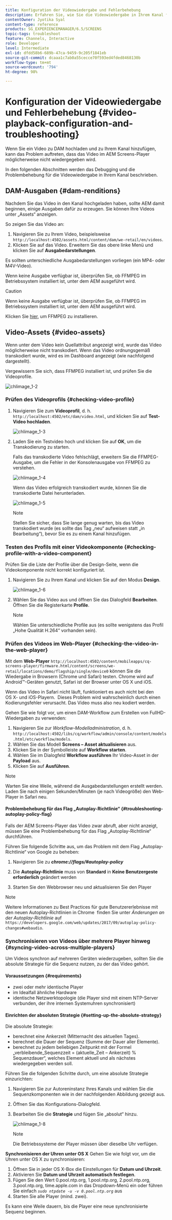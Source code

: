 ```yaml
---
title: Konfiguration der Videowiedergabe und Fehlerbehebung
description: Erfahren Sie, wie Sie die Videowiedergabe in Ihrem Kanal für AEM Screens debuggen und Fehler beheben können.
contentOwner: Jyotika Syal
content-type: reference
products: SG_EXPERIENCEMANAGER/6.5/SCREENS
topic-tags: troubleshoot
feature: Channels, Interactive
role: Developer
level: Intermediate
exl-id: dfdd58b6-689b-47ca-9459-9c205f1841eb
source-git-commit: dcaaa1c7ab0a55cecce70f593ed4fded8468130b
workflow-type: tm+mt
source-wordcount: '794'
ht-degree: 98%

---
```


# Konfiguration der Videowiedergabe und Fehlerbehebung {#video-playback-configuration-and-troubleshooting}

Wenn Sie ein Video zu DAM hochladen und zu Ihrem Kanal hinzufügen, kann das Problem auftreten, dass das Video im AEM Screens-Player möglicherweise nicht wiedergegeben wird.

In den folgenden Abschnitten werden das Debugging und die Problembehebung für die Videowiedergabe in Ihrem Kanal beschrieben.

## DAM-Ausgaben {#dam-renditions}

Nachdem Sie das Video in den Kanal hochgeladen haben, sollte AEM damit beginnen, einige Ausgaben dafür zu erzeugen. Sie können Ihre Videos unter „Assets“ anzeigen.

So zeigen Sie das Video an:

1. Navigieren Sie zu Ihrem Video, beispielsweise `http://localhost:4502/assets.html/content/dam/we-retail/en/videos`.
1. Klicken Sie auf das Video. Erweitern Sie das obere linke Menü und klicken Sie auf **Ausgabedarstellungen**.

Es sollten unterschiedliche Ausgabedarstellungen vorliegen (ein MP4- oder M4V-Video).

Wenn keine Ausgabe verfügbar ist, überprüfen Sie, ob FFMPEG im Betriebssystem installiert ist, unter dem AEM ausgeführt wird.

>[!CAUTION]
>
>Wenn keine Ausgabe verfügbar ist, überprüfen Sie, ob FFMPEG im Betriebssystem installiert ist, unter dem AEM ausgeführt wird.
>
>Klicken Sie [hier](https://www.ffmpeg.org/download.html), um FFMPEG zu installieren.

## Video-Assets {#video-assets}

Wenn unter dem Video kein Quellattribut angezeigt wird, wurde das Video möglicherweise nicht transkodiert. Wenn das Video ordnungsgemäß transkodiert wurde, wird es im Dashboard angezeigt (wie nachfolgend dargestellt).

Vergewissern Sie sich, dass FFMPEG installiert ist, und prüfen Sie die Videoprofile.

![chlimage_1-2](assets/chlimage_1-2.png)

### Prüfen des Videoprofils {#checking-video-profile}

1. Navigieren Sie zum **Videoprofil**, d. h. `http://localhost:4502/etc/dam/video.html`, und klicken Sie auf **Test-Video hochladen**.

   ![chlimage_1-3](assets/chlimage_1-3.png)

1. Laden Sie ein Testvideo hoch und klicken Sie auf **OK**, um die Transkodierung zu starten.

   Falls das transkodierte Video fehlschlägt, erweitern Sie die FFMPEG-Ausgabe, um die Fehler in der Konsolenausgabe von FFMPEG zu verstehen.

   ![chlimage_1-4](assets/chlimage_1-4.png)

   Wenn das Video erfolgreich transkodiert wurde, können Sie die transkodierte Datei herunterladen.

   ![chlimage_1-5](assets/chlimage_1-5.png)

   >[!NOTE]
   >
   >Stellen Sie sicher, dass Sie lange genug warten, bis das Video transkodiert wurde (es sollte das Tag „neu“ aufweisen statt „in Bearbeitung“), bevor Sie es zu einem Kanal hinzufügen.

### Testen des Profils mit einer Videokomponente {#checking-profile-with-a-video-component}

Prüfen Sie die Liste der Profile über die Design-Seite, wenn die Videokomponente nicht korrekt konfiguriert ist.

1. Navigieren Sie zu Ihrem Kanal und klicken Sie auf den Modus **Design**.

   ![chlimage_1-6](assets/chlimage_1-6.png)

1. Wählen Sie das Video aus und öffnen Sie das Dialogfeld **Bearbeiten**. Öffnen Sie die Registerkarte **Profile**.

   >[!NOTE]
   >Wählen Sie unterschiedliche Profile aus (es sollte wenigstens das Profil „Hohe Qualität H.264“ vorhanden sein).

### Prüfen des Videos im Web-Player {#checking-the-video-in-the-web-player}

Mit dem **Web-Player** `http://localhost:4502/content/mobileapps/cq-screens-player/firmware.html/content/screens/we-retail/locations/demo/flagship/single/device0` können Sie die Wiedergabe in Browsern (Chrome und Safari) testen. Chrome wird auf Android™-Geräten genutzt, Safari ist der Browser unter OS X und iOS.

Wenn das Video in Safari nicht läuft, funktioniert es auch nicht bei den OS X- und iOS-Playern.  Dieses Problem wird wahrscheinlich durch einen Kodierungsfehler verursacht. Das Video muss also neu kodiert werden.

Gehen Sie wie folgt vor, um einen DAM-Workflow zum Erstellen von FullHD-Wiedergaben zu verwenden:

1. Navigieren Sie zur *Workflow-Modelladministration*, d. h. `http://localhost:4502/libs/cq/workflow/admin/console/content/models.html/etc/workflow/models`.
1. Wählen Sie das Modell **Screens – Asset aktualisieren** aus.
1. Klicken Sie in der Symbolleiste auf **Workflow starten**.
1. Wählen Sie im Dialogfeld **Workflow ausführen** Ihr Video-Asset in der **Payload** aus.
1. Klicken Sie auf **Ausführen**.

>[!NOTE]
>
>Warten Sie eine Weile, während die Ausgabedarstellungen erstellt werden. Laden Sie nach einigen Sekunden/Minuten (je nach Videogröße) den Web-Player in Safari neu.

#### Problembehebung für das Flag „Autoplay-Richtlinie“ {#troubleshooting-autoplay-policy-flag}

Falls der AEM Screens-Player das Video zwar abruft, aber nicht anzeigt, müssen Sie eine Problembehebung für das Flag „Autoplay-Richtlinie“ durchführen.

Führen Sie folgende Schritte aus, um das Problem mit dem Flag „Autoplay-Richtlinie“ von Google zu beheben:

1. Navigieren Sie zu ***chrome://flags/#autoplay-policy***
1. Die **Autoplay-Richtlinie** muss von **Standard** in **Keine Benutzergeste erforderlich** geändert werden

1. Starten Sie den Webbrowser neu und aktualisieren Sie den Player

>[!NOTE]
>
>Weitere Informationen zu Best Practices für gute Benutzererlebnisse mit den neuen Autoplay-Richtlinien in Chrome  finden Sie unter *Änderungen an der Autoplay-Richtlinie* auf `https://developers.google.com/web/updates/2017/09/autoplay-policy-changes#webaudio`.

### Synchronisieren von Videos über mehrere Player hinweg {#syncing-video-across-multiple-players}

Um Videos synchron auf mehreren Geräten wiederzugeben, sollten Sie die absolute Strategie für die Sequenz nutzen, zu der das Video gehört.

#### Voraussetzungen {#requirements}

* zwei oder mehr identische Player
* im Idealfall ähnliche Hardware
* identische Netzwerktopologie (die Player sind mit einem NTP-Server verbunden, der ihre internen Systemuhren synchronisiert)

#### Einrichten der absoluten Strategie {#setting-up-the-absolute-strategy}

Die absolute Strategie:

* berechnet eine Ankerzeit (Mitternacht des aktuellen Tages).
* berechnet die Dauer der Sequenz (Summe der Dauer aller Elemente).
* berechnet zu jedem beliebigen Zeitpunkt mit der Formel „verbleibende_Sequenzzeit = (aktuelle_Zeit – Ankerzeit) % Sequenzdauer“, welches Element aktuell und als nächstes wiedergegeben werden soll.

Führen Sie die folgenden Schritte durch, um eine absolute Strategie einzurichten:

1. Navigieren Sie zur Autoreninstanz Ihres Kanals und wählen Sie die Sequenzkomponenten wie in der nachfolgenden Abbildung gezeigt aus.
1. Öffnen Sie das Konfigurations-Dialogfeld.
1. Bearbeiten Sie die **Strategie** und fügen Sie „absolut“ hinzu.

   ![chlimage_1-8](assets/chlimage_1-8.png)

   >[!NOTE]
   >Die Betriebssysteme der Player müssen über dieselbe Uhr verfügen.

**Synchronisieren der Uhren unter OS X** Gehen Sie wie folgt vor, um die Uhren unter OS X zu synchronisieren:

1. Öffnen Sie in jeder OS X-Box die Einstellungen für **Datum und Uhrzeit**.
1. Aktivieren Sie **Datum und Uhrzeit automatisch festlegen**.
1. Fügen Sie den Wert 0.pool.ntp.org, 1.pool.ntp.org, 2.pool.ntp.org, 3.pool.ntp.org, time.apple.com in das Dropdown-Menü ein oder führen Sie einfach *`sudo ntpdate -u -v 0.pool.ntp.org`* aus
1. Starten Sie alle Player (mind. zwei).

Es kann eine Weile dauern, bis die Player eine neue synchronisierte Sequenz beginnen.
